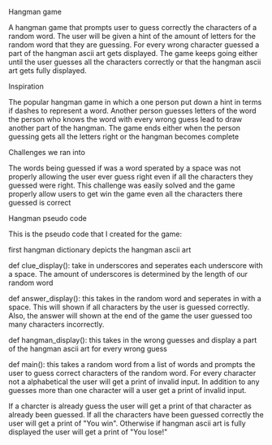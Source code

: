 Hangman game

A hangman game that prompts user to guess correctly the characters of a random word. 
The user will be given a hint of the amount of letters for the random word that they are guessing.
For every wrong character guessed a part of the hangman ascii art gets displayed. The game keeps 
going either until the user guesses all the characters correctly or that the hangman ascii art gets 
fully displayed.

Inspiration

The popular hangman game in which a one person put down a hint in terms if dashes to represent a word. 
Another person guesses letters of the word the person who knows the word with every wrong guess 
lead to draw another part of the hangman. The game ends either when the person guessing gets all the letters right 
or the hangman becomes complete 

Challenges we ran into 

The words being guessed if was a word sperated by a space was not properly allowing the user ever guess right even if all the 
characters they guessed were right. This challenge was easily solved and the game properly allow users to get win the game even all 
the characters there guessed is correct


Hangman pseudo code 

This is the pseudo code that I created for the game:

first hangman dictionary depicts the hangman ascii art 

def clue_display(): take in underscores and seperates each underscore with a space.
The amount of underscores is determined by the length of our random word

def answer_display(): this takes in the random word and seperates in with a space. 
This will shown if all characters by the user is guessed correctly. Also, the answer will shown 
at the end of the game the user guessed too many characters incorrectly. 

def hangman_display(): this takes in the wrong guesses and display a part of the hangman ascii art 
for every wrong guess

def main(): this takes a random word from a list of words and prompts the user to guess correct characters of 
the random word. For every character not a alphabetical the user will get a print of invalid input. 
In addition to any guesses more than one character will a user get a print of invalid input. 

If a charcter is already guess the user will get a print of that character as already been guessed.
If all the characters have been guessed correctly the user will get a print of "You win". Otherwise if 
hangman ascii art is fully displayed the user will get a print of "You lose!"
